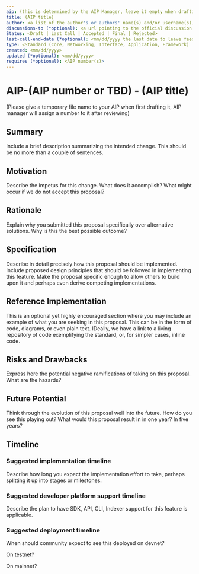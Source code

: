 ```yaml
---
aip: (this is determined by the AIP Manager, leave it empty when drafting)
title: (AIP title)
author: <a list of the author's or authors' name(s) and/or username(s), or name(s) and email(s). Details are below.>
discussions-to (*optional): <a url pointing to the official discussion thread>
Status: <Draft | Last Call | Accepted | Final | Rejected>
last-call-end-date (*optional): <mm/dd/yyyy the last date to leave feedbacks and reviews>
type: <Standard (Core, Networking, Interface, Application, Framework) | Informational | Process>
created: <mm/dd/yyyy>
updated (*optional): <mm/dd/yyyy>
requires (*optional): <AIP number(s)>
---
```


# AIP-(AIP number or TBD) - (AIP title)
  
(Please give a temporary file name to your AIP when first drafting it, AIP manager will assign a number to it after reviewing)

## Summary

Include a brief description summarizing the intended change. This should be no more than a couple of sentences.

## Motivation

Describe the impetus for this change. What does it accomplish? What might occur if we do not accept this proposal?

## Rationale

Explain why you submitted this proposal specifically over alternative solutions. Why is this the best possible outcome?

## Specification

Describe in detail precisely how this proposal should be implemented. Include proposed design principles that should be followed in implementing this feature. Make the proposal specific enough to allow others to build upon it and perhaps even derive competing implementations.

## Reference Implementation

This is an optional yet highly encouraged section where you may include an example of what you are seeking in this proposal. This can be in the form of code, diagrams, or even plain text. IDeally, we have a link to a living repository of code exemplifying the standard, or, for simpler cases, inline code.

## Risks and Drawbacks

Express here the potential negative ramifications of taking on this proposal. What are the hazards?

## Future Potential

Think through the evolution of this proposal well into the future. How do you see this playing out? What would this proposal result in in one year? In five years?

## Timeline

### Suggested implementation timeline

Describe how long you expect the implementation effort to take, perhaps splitting it up into stages or milestones.
  
### Suggested developer platform support timeline

Describe the plan to have SDK, API, CLI, Indexer support for this feature is applicable. 

### Suggested deployment timeline

When should community expect to see this deployed on devnet?

On testnet?

On mainnet?
